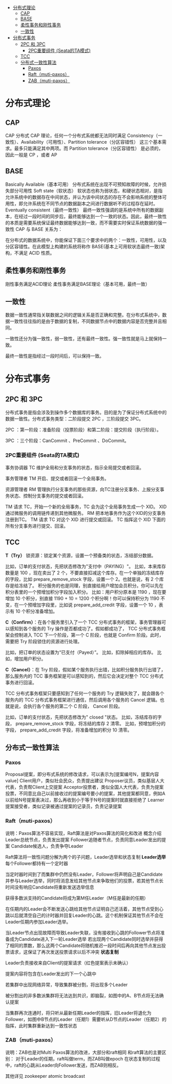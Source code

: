 
- [分布式理论](#分布式理论)
  - [CAP](#cap)
  - [BASE](#base)
  - [柔性事务和刚性事务](#柔性事务和刚性事务)
  - [一致性](#一致性)
- [分布式事务](#分布式事务)
  - [2PC 和 3PC](#2pc-和-3pc)
    - [2PC重要组件 (Seata的TA模式)](#2pc重要组件-seata的ta模式)
  - [TCC](#tcc)
  - [分布式一致性算法](#分布式一致性算法)
    - [Paxos](#paxos)
    - [Raft（muti-paxos）](#raftmuti-paxos)
    - [ZAB（muti-paxos）](#zabmuti-paxos)

# 分布式理论

## CAP

CAP 分布式 CAP 理论，任何一个分布式系统都无法同时满足 Consistency（一致性）、Availability（可用性）、Partition tolerance（分区容错性） 这三个基本需求。最多只能满足其中两项。而 Partition tolerance（分区容错性） 是必须的，因此一般是 CP ，或者 AP

## BASE

Basically Available（基本可用）
分布式系统在出现不可预知故障的时候，允许损失部分可用性
Soft state（软状态）
软状态也称为弱状态，和硬状态相对，是指允许系统中的数据存在中间状态，并认为该中间状态的存在不会影响系统的整体可用性，即允许系统在不同节点的数据副本之间进行数据听不的过程存在延时。
Eventually consistent（最终一致性）
最终一致性强调的是系统中所有的数据副本，在经过一段时间的同步后，最终能够达到一个一致的状态。因此，最终一致性的本质是需要系统保证最终数据能够达到一致，而不需要实时保证系统数据的强一致性
CAP 与 BASE 关系为：

在分布式的数据系统中，你能保证下面三个要求中的两个：一致性，可用性，以及分区容错性。在此模型上构建的系统将称作 BASE(基本上可用软状态最终一致)架构，不满足 ACID 性质。

## 柔性事务和刚性事务

刚性事务满足ACID理论
柔性事务满足BASE理论（基本可用，最终一致）

## 一致性

数据一致性通常指关联数据之间的逻辑关系是否正确和完整。在分布式系统中，数据一致性往往指的是由于数据的复制，不同数据节点中的数据内容是否完整并且相同。

一致性还分为强一致性，弱一致性，还有最终一致性。强一致性就是马上就保持一致。

最终一致性是指经过一段时间后，可以保持一致。

# 分布式事务

## 2PC 和 3PC

分布式事务是指会涉及到操作多个数据库的事务。目的是为了保证分布式系统中的数据一致性。分布式事务类型：二阶段提交 2PC ，三阶段提交 3PC。

2PC ：第一阶段：准备阶段（投票阶段）和第二阶段：提交阶段（执行阶段）。


3PC ：三个阶段：CanCommit 、PreCommit 、DoCommit。

### 2PC重要组件 (Seata的TA模式)

事务协调器 TC
维护全局和分支事务的状态，指示全局提交或者回滚。

事务管理者 TM
开启、提交或者回滚一个全局事务。

资源管理者 RM
管理执行分支事务的那些资源，向TC注册分支事务、上报分支事务状态、控制分支事务的提交或者回滚。

TM 请求 TC，开始一个新的全局事务，TC 会为这个全局事务生成一个 XID。
XID 通过微服务的调用链传递到其他微服务。
RM 把本地事务作为这个XID的分支事务注册到TC。
TM 请求 TC 对这个 XID 进行提交或回滚。
TC 指挥这个 XID 下面的所有分支事务进行提交、回滚。

## TCC

**T（Try）** 
锁资源：锁定某个资源，设置一个预备类的状态，冻结部分数据。

比如，订单的支付状态，先把状态修改为"支付中（PAYING）"。
比如，本来库存数量是 100 ，现在卖出了 2 个，不要直接扣减这个库存。在一个单独的冻结库存的字段，比如 prepare_remove_stock 字段，设置一个 2。也就是说，有 2 个库存是给冻结了。
积分服务的也是同理，别直接给用户增加会员积分。你可以先在积分表里的一个预增加积分字段加入积分。
比如：用户积分原本是 1190 ，现在要增加 10 个积分，别直接 1190 + 10 = 1200 个积分啊！你可以保持积分为 1190 不变，在一个预增加字段里，比如说 prepare_add_credit 字段，设置一个 10 ，表示有 10 个积分准备增加。

**C（Confirm）**：在各个服务里引入了一个 TCC 分布式事务的框架，事务管理器可以感知到各个服务的 Try 操作是否都成功了。假如都成功了， TCC 分布式事务框架会控制进入 TCC 下一个阶段，第一个 C 阶段，也就是 Confirm 阶段。此时，需要把 Try 阶段锁住的资源进行处理。

比如，把订单的状态设置为“已支付（Payed）”。
比如，扣除掉相应的库存。
比如，增加用户积分。

**C（Cancel）**：在 Try 阶段，假如某个服务执行出错，比如积分服务执行出错了，那么服务内的 TCC 事务框架是可以感知到的，然后它会决定对整个 TCC 分布式事务进行回滚。

TCC 分布式事务框架只要感知到了任何一个服务的 Try 逻辑失败了，就会跟各个服务内的 TCC 分布式事务框架进行通信，然后调用各个服务的 Cancel 逻辑。也就是说，会执行各个服务的第二个 C 阶段， Cancel 阶段。

比如，订单的支付状态，先把状态修改为" closed "状态。
比如，冻结库存的字段， prepare_remove_stock 字段，将冻结的库存 2 清零。
比如，预增加积分的字段， prepare_add_credit 字段，将准备增加的积分 10 清零。

## 分布式一致性算法

### Paxos

Proposal提案，即分布式系统的修改请求，可以表示为[提案编号N，提案内容value]
Client用户，类似社会民众，负责提出建议
Proposer议员，类似基层人大代表，负责帮Client上交提案
Acceptor投票者，类似全国人大代表，负责为提案投票，不同意比自己以前接收过的提案编号要小的提案，其他提案都同意，例如A以前给N号提案表决过，那么再收到小于等于N号的提案时就直接拒绝了
Learner提案接受者，类似记录被通过提案的记录员，负责记录提案

### Raft（muti-paxos）

说明：Paxos算法不容易实现，Raft算法是对Paxos算法的简化和改进
概念介绍
Leader总统节点，负责发出提案
Follower追随者节点，负责同意Leader发出的提案
Candidate候选人，负责争夺Leader

Raft算法将一致性问题分解为两个的子问题，Leader选举和状态复制
**Leader选举**
每个Follower都持有一个定时器

当定时器时间到了而集群中仍然没有Leader，Follower将声明自己是Candidate并参与Leader选举，同时将消息发给其他节点来争取他们的投票，若其他节点长时间没有响应Candidate将重新发送选举信息

获得多数派支持的Candidate将成为第M任Leader（M任是最新的任期）

在任期内的Leader会不断发送心跳给其他节点证明自己还活着，其他节点受到心跳以后就清空自己的计时器并回复Leader的心跳。这个机制保证其他节点不会在Leader任期内参加Leader选举。

当Leader节点出现故障而导致Leader失联，没有接收到心跳的Follower节点将准备成为Candidate进入下一轮Leader选举
若出现两个Candidate同时选举并获得了相同的票数，那么这两个Candidate将随机推迟一段时间后再向其他节点发出投票请求，这保证了再次发送投票请求以后不冲突
**状态复制**

Leader负责接收来自Client的提案请求（红色提案表示未确认）

提案内容将包含在Leader发出的下一个心跳中

若集群中出现网络异常，导致集群被分割，将出现多个Leader

被分割出的非多数派集群将无法达到共识，即脑裂，如图中的A、B节点将无法确认提案

当集群再次连通时，将只听从最新任期Leader的指挥，旧Leader将退化为Follower，如图中B节点的Leader（任期1）需要听从D节点的Leader（任期2）的指挥，此时集群重新达到一致性状态

### ZAB（muti-paxos）

说明：ZAB也是对Multi Paxos算法的改进，大部分和raft相同
和raft算法的主要区别：
对于Leader的任期，raft叫做term，而ZAB叫做epoch
在状态复制的过程中，raft的心跳从Leader向Follower发送，而ZAB则相反。

其他详见 zookeeper atomic broadcast
